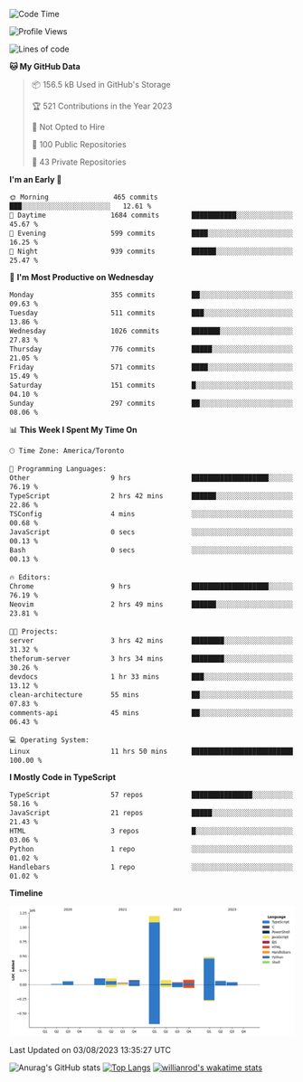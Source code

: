 <!--START_SECTION:waka-->
![Code Time](http://img.shields.io/badge/Code%20Time-442%20hrs-blue)

![Profile Views](http://img.shields.io/badge/Profile%20Views-0-blue)

![Lines of code](https://img.shields.io/badge/From%20Hello%20World%20I%27ve%20Written-2.4%20million%20lines%20of%20code-blue)

**🐱 My GitHub Data** 

> 📦 156.5 kB Used in GitHub's Storage 
 > 
> 🏆 521 Contributions in the Year 2023
 > 
> 🚫 Not Opted to Hire
 > 
> 📜 100 Public Repositories 
 > 
> 🔑 43 Private Repositories 
 > 
**I'm an Early 🐤** 

```text
🌞 Morning                465 commits         ███░░░░░░░░░░░░░░░░░░░░░░   12.61 % 
🌆 Daytime                1684 commits        ███████████░░░░░░░░░░░░░░   45.67 % 
🌃 Evening                599 commits         ████░░░░░░░░░░░░░░░░░░░░░   16.25 % 
🌙 Night                  939 commits         ██████░░░░░░░░░░░░░░░░░░░   25.47 % 
```
📅 **I'm Most Productive on Wednesday** 

```text
Monday                   355 commits         ██░░░░░░░░░░░░░░░░░░░░░░░   09.63 % 
Tuesday                  511 commits         ███░░░░░░░░░░░░░░░░░░░░░░   13.86 % 
Wednesday                1026 commits        ███████░░░░░░░░░░░░░░░░░░   27.83 % 
Thursday                 776 commits         █████░░░░░░░░░░░░░░░░░░░░   21.05 % 
Friday                   571 commits         ████░░░░░░░░░░░░░░░░░░░░░   15.49 % 
Saturday                 151 commits         █░░░░░░░░░░░░░░░░░░░░░░░░   04.10 % 
Sunday                   297 commits         ██░░░░░░░░░░░░░░░░░░░░░░░   08.06 % 
```


📊 **This Week I Spent My Time On** 

```text
🕑︎ Time Zone: America/Toronto

💬 Programming Languages: 
Other                    9 hrs               ███████████████████░░░░░░   76.19 % 
TypeScript               2 hrs 42 mins       ██████░░░░░░░░░░░░░░░░░░░   22.86 % 
TSConfig                 4 mins              ░░░░░░░░░░░░░░░░░░░░░░░░░   00.68 % 
JavaScript               0 secs              ░░░░░░░░░░░░░░░░░░░░░░░░░   00.13 % 
Bash                     0 secs              ░░░░░░░░░░░░░░░░░░░░░░░░░   00.13 % 

🔥 Editors: 
Chrome                   9 hrs               ███████████████████░░░░░░   76.19 % 
Neovim                   2 hrs 49 mins       ██████░░░░░░░░░░░░░░░░░░░   23.81 % 

🐱‍💻 Projects: 
server                   3 hrs 42 mins       ████████░░░░░░░░░░░░░░░░░   31.32 % 
theforum-server          3 hrs 34 mins       ████████░░░░░░░░░░░░░░░░░   30.26 % 
devdocs                  1 hr 33 mins        ███░░░░░░░░░░░░░░░░░░░░░░   13.12 % 
clean-architecture       55 mins             ██░░░░░░░░░░░░░░░░░░░░░░░   07.83 % 
comments-api             45 mins             ██░░░░░░░░░░░░░░░░░░░░░░░   06.43 % 

💻 Operating System: 
Linux                    11 hrs 50 mins      █████████████████████████   100.00 % 
```

**I Mostly Code in TypeScript** 

```text
TypeScript               57 repos            ███████████████░░░░░░░░░░   58.16 % 
JavaScript               21 repos            █████░░░░░░░░░░░░░░░░░░░░   21.43 % 
HTML                     3 repos             █░░░░░░░░░░░░░░░░░░░░░░░░   03.06 % 
Python                   1 repo              ░░░░░░░░░░░░░░░░░░░░░░░░░   01.02 % 
Handlebars               1 repo              ░░░░░░░░░░░░░░░░░░░░░░░░░   01.02 % 
```



**Timeline**

![Lines of Code chart](https://raw.githubusercontent.com/wise-introvert/wise-introvert/master/assets/bar_graph.png)


 Last Updated on 03/08/2023 13:35:27 UTC
<!--END_SECTION:waka-->

![Anurag's GitHub stats](https://github-readme-stats.vercel.app/api?username=wise-introvert&count_private=true&show_icons=true)
[![Top Langs](https://github-readme-stats.vercel.app/api/top-langs/?username=wise-introvert&langs_count=10)](https://github.com/anuraghazra/github-readme-stats)
[![willianrod's wakatime stats](https://github-readme-stats.vercel.app/api/wakatime?username=wiseintrovert)](https://github.com/anuraghazra/github-readme-stats)
